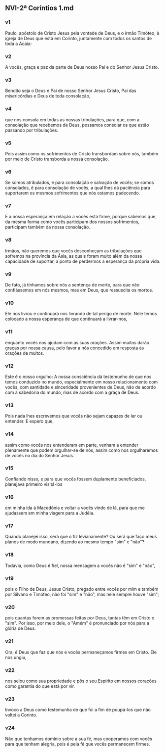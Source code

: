 ## NVI-2ª Coríntios 1.md
### v1
 Paulo, apóstolo de Cristo Jesus pela vontade de Deus, e o irmão Timóteo, à igreja de Deus que está em Corinto, juntamente com todos os santos de toda a Acaia:
### v2
 A vocês, graça e paz da parte de Deus nosso Pai e do Senhor Jesus Cristo.
### v3
 Bendito seja o Deus e Pai de nosso Senhor Jesus Cristo, Pai das misericórdias e Deus de toda consolação,
### v4
 que nos consola em todas as nossas tribulações, para que, com a consolação que recebemos de Deus, possamos consolar os que estão passando por tribulações.
### v5
 Pois assim como os sofrimentos de Cristo transbordam sobre nós, também por meio de Cristo transborda a nossa consolação.
### v6
 Se somos atribulados, é para consolação e salvação de vocês; se somos consolados, é para consolação de vocês, a qual lhes dá paciência para suportarem os mesmos sofrimentos que nós estamos padecendo.
### v7
 E a nossa esperança em relação a vocês está firme, porque sabemos que, da mesma forma como vocês participam dos nossos sofrimentos, participam também da nossa consolação.
### v8
 Irmãos, não queremos que vocês desconheçam as tribulações que sofremos na província da Ásia, as quais foram muito além da nossa capacidade de suportar, a ponto de perdermos a esperança da própria vida.
### v9
 De fato, já tínhamos sobre nós a sentença de morte, para que não confiássemos em nós mesmos, mas em Deus, que ressuscita os mortos.
### v10
 Ele nos livrou e continuará nos livrando de tal perigo de morte. Nele temos colocado a nossa esperança de que continuará a livrar-nos,
### v11
 enquanto vocês nos ajudam com as suas orações. Assim muitos darão graças por nossa causa, pelo favor a nós concedido em resposta às orações de muitos.
### v12
 Este é o nosso orgulho: A nossa consciência dá testemunho de que nos temos conduzido no mundo, especialmente em nosso relacionamento com vocês, com santidade e sinceridade provenientes de Deus, não de acordo com a sabedoria do mundo, mas de acordo com a graça de Deus.
### v13
 Pois nada lhes escrevemos que vocês não sejam capazes de ler ou entender. E espero que,
### v14
 assim como vocês nos entenderam em parte, venham a entender plenamente que podem orgulhar-se de nós, assim como nos orgulharemos de vocês no dia do Senhor Jesus.
### v15
 Confiando nisso, e para que vocês fossem duplamente beneficiados, planejava primeiro visitá-los
### v16
 em minha ida à Macedônia e voltar a vocês vindo de lá, para que me ajudassem em minha viagem para a Judéia.
### v17
 Quando planejei isso, será que o fiz levianamente? Ou será que faço meus planos de modo mundano, dizendo ao mesmo tempo "sim" e "não"?
### v18
 Todavia, como Deus é fiel, nossa mensagem a vocês não é "sim" e "não",
### v19
 pois o Filho de Deus, Jesus Cristo, pregado entre vocês por mim e também por Silvano e Timóteo, não foi "sim" e "não", mas nele sempre houve "sim";
### v20
 pois quantas forem as promessas feitas por Deus, tantas têm em Cristo o "sim". Por isso, por meio dele, o "Amém" é pronunciado por nós para a glória de Deus.
### v21
 Ora, é Deus que faz que nós e vocês permaneçamos firmes em Cristo. Ele nos ungiu,
### v22
 nos selou como sua propriedade e pôs o seu Espírito em nossos corações como garantia do que está por vir.
### v23
 Invoco a Deus como testemunha de que foi a fim de poupá-los que não voltei a Corinto.
### v24
 Não que tenhamos domínio sobre a sua fé, mas cooperamos com vocês para que tenham alegria, pois é pela fé que vocês permanecem firmes.
